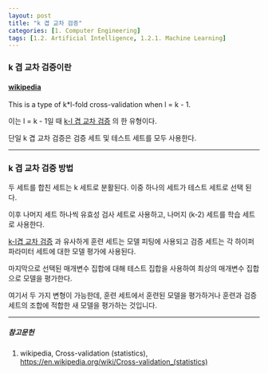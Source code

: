```yaml
---
layout: post
title: "k 겹 교차 검증"
categories: [1. Computer Engineering]
tags: [1.2. Artificial Intelligence, 1.2.1. Machine Learning]
---
```


### k 겹 교차 검증이란

#### [wikipedia](https://en.wikipedia.org/wiki/Cross-validation_(statistics))

This is a type of k*l-fold cross-validation when l = k - 1.

이는 l = k - 1일 때 [k-l 겹 교차 검증](https://maizer2.github.io/1.%20computer%20engineering/2022/02/06/k-l-겹-교차-검증.html) 의 한 유형이다.

단일 k 겹 교차 검증은 검증 세트 및 테스트 세트를 모두 사용한다.

---

### k 겹 교차 검증 방법

두 세트를 합친 세트는 k 세트로 분활된다. 이중 하나의 세트가 테스트 세트로 선택 된다.

이후 나머지 세트 하나씩 유효성 검사 세트로 사용하고, 나머지 (k-2) 세트를 학습 세트로 사용한다.

[k-l겹 교차 검증](https://maizer2.github.io/1.%20computer%20engineering/2022/02/06/k-l-겹-교차-검증.html) 과 유사하게 훈련 세트는 모델 피팅에 사용되고 검증 세트는 각 하이퍼파라미터 세트에 대한 모델 평가에 사용된다.

마지막으로 선택된 매개변수 집합에 대해 테스트 집합을 사용하여 최상의 매개변수 집합으로 모델을 평가한다. 

여기서 두 가지 변형이 가능한데, 훈련 세트에서 훈련된 모델을 평가하거나 훈련과 검증 세트의 조합에 적합한 새 모델을 평가하는 것입니다.

---

##### 참고문헌

1) wikipedia, Cross-validation (statistics), https://en.wikipedia.org/wiki/Cross-validation_(statistics)
